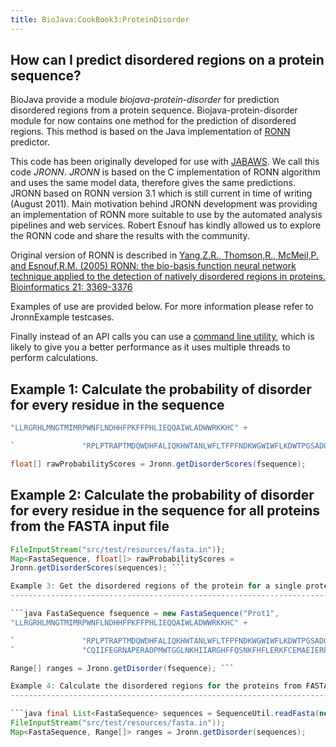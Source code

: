```yaml
---
title: BioJava:CookBook3:ProteinDisorder
---
```


How can I predict disordered regions on a protein sequence?
-----------------------------------------------------------

BioJava provide a module *biojava-protein-disorder* for prediction
disordered regions from a protein sequence. Biojava-protein-disorder
module for now contains one method for the prediction of disordered
regions. This method is based on the Java implementation of
[RONN](http://www.strubi.ox.ac.uk/RONN) predictor.

This code has been originally developed for use with
[JABAWS](http://www.compbio.dundee.ac.uk/jabaws). We call this code
*JRONN*. *JRONN* is based on the C implementation of RONN algorithm and
uses the same model data, therefore gives the same predictions. JRONN
based on RONN version 3.1 which is still current in time of writing
(August 2011). Main motivation behind JRONN development was providing an
implementation of RONN more suitable to use by the automated analysis
pipelines and web services. Robert Esnouf has kindly allowed us to
explore the RONN code and share the results with the community.

Original version of RONN is described in [Yang,Z.R., Thomson,R.,
McMeil,P. and Esnouf,R.M. (2005) RONN: the bio-basis function neural
network technique applied to the detection of natively disordered
regions in proteins. Bioinformatics 21:
3369-3376](http://bioinformatics.oxfordjournals.org/content/21/16/3369.full)

Examples of use are provided below. For more information please refer to
JronnExample testcases.

Finally instead of an API calls you can use a [ command line
utility](/wikis/BioJava:CookBook3:ProteinDisorderCLI "wikilink"), which is
likely to give you a better performance as it uses multiple threads to
perform calculations.

Example 1: Calculate the probability of disorder for every residue in the sequence
----------------------------------------------------------------------------------

```java FastaSequence fsequence = new FastaSequence("name",
"LLRGRHLMNGTMIMRPWNFLNDHHFPKFFPHLIEQQAIWLADWWRKKHC" +

`               "RPLPTRAPTMDQWDHFALIQKHWTANLWFLTFPFNDKWGWIWFLKDWTPGSADQAQRACTWFFCHGHDTN");`

float[] rawProbabilityScores = Jronn.getDisorderScores(fsequence);
```

Example 2: Calculate the probability of disorder for every residue in the sequence for all proteins from the FASTA input file
-----------------------------------------------------------------------------------------------------------------------------

```java final List<FastaSequence> sequences = SequenceUtil.readFasta(new
FileInputStream("src/test/resources/fasta.in"));
Map<FastaSequence, float[]> rawProbabilityScores =
Jronn.getDisorderScores(sequences); ```

Example 3: Get the disordered regions of the protein for a single protein sequence
----------------------------------------------------------------------------------

```java FastaSequence fsequence = new FastaSequence("Prot1",
"LLRGRHLMNGTMIMRPWNFLNDHHFPKFFPHLIEQQAIWLADWWRKKHC" +

`               "RPLPTRAPTMDQWDHFALIQKHWTANLWFLTFPFNDKWGWIWFLKDWTPGSADQAQRACTWFFCHGHDTN" +`  
`               "CQIIFEGRNAPERADPMWTGGLNKHIIARGHFFQSNKFHFLERKFCEMAEIERPNFTCRTLDCQKFPWDDP");`

Range[] ranges = Jronn.getDisorder(fsequence); ```

Example 4: Calculate the disordered regions for the proteins from FASTA file
----------------------------------------------------------------------------

```java final List<FastaSequence> sequences = SequenceUtil.readFasta(new
FileInputStream("src/test/resources/fasta.in"));
Map<FastaSequence, Range[]> ranges = Jronn.getDisorder(sequences);

```
